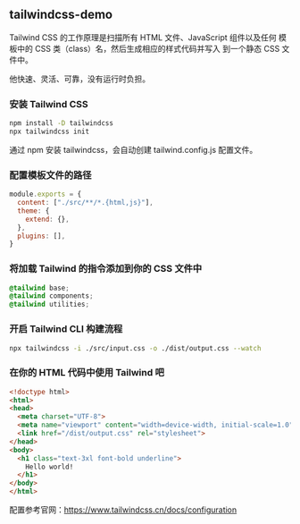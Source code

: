 ## tailwindcss-demo

Tailwind CSS 的工作原理是扫描所有 HTML 文件、JavaScript 组件以及任何 模板中的 CSS 类（class）名，然后生成相应的样式代码并写入 到一个静态 CSS 文件中。

他快速、灵活、可靠，没有运行时负担。

### 安装 Tailwind CSS
```bash
npm install -D tailwindcss
npx tailwindcss init
```
通过 npm 安装 tailwindcss，会自动创建 tailwind.config.js 配置文件。
### 配置模板文件的路径
```js
module.exports = {
  content: ["./src/**/*.{html,js}"],
  theme: {
    extend: {},
  },
  plugins: [],
}
```
### 将加载 Tailwind 的指令添加到你的 CSS 文件中
```css
@tailwind base;
@tailwind components;
@tailwind utilities;
```
### 开启 Tailwind CLI 构建流程
```bash
npx tailwindcss -i ./src/input.css -o ./dist/output.css --watch
```
### 在你的 HTML 代码中使用 Tailwind 吧
```html
<!doctype html>
<html>
<head>
  <meta charset="UTF-8">
  <meta name="viewport" content="width=device-width, initial-scale=1.0">
  <link href="/dist/output.css" rel="stylesheet">
</head>
<body>
  <h1 class="text-3xl font-bold underline">
    Hello world!
  </h1>
</body>
</html>
```
配置参考官网：https://www.tailwindcss.cn/docs/configuration